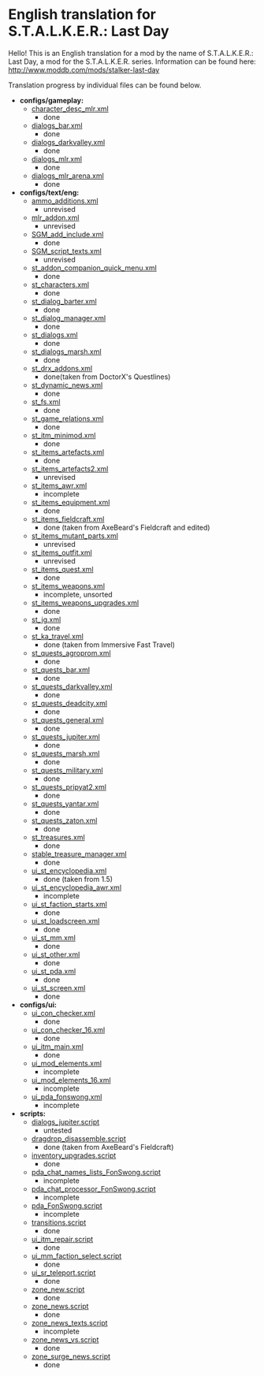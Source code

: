 # English translation for S.T.A.L.K.E.R.: Last Day
Hello! This is an English translation for a mod by the name of S.T.A.L.K.E.R.: Last Day, a mod for the S.T.A.L.K.E.R. series. Information can be found here: http://www.moddb.com/mods/stalker-last-day

Translation progress by individual files can be found below.

- **configs/gameplay:**
	- [character_desc_mlr.xml](gamedata/configs/gameplay/character_desc_mlr.xml)
		- done
	- [dialogs_bar.xml](gamedata/configs/gameplay/dialogs_bar.xml)
		- done
	- [dialogs_darkvalley.xml](gamedata/configs/gameplay/dialogs_darkvalley.xml)
		- done
	- [dialogs_mlr.xml](gamedata/configs/gameplay/dialogs_mlr.xml)
		- done
	- [dialogs_mlr_arena.xml](gamedata/configs/gameplay/dialogs_mlr_arena.xml)
		- done
- **configs/text/eng:**
	- [ammo_additions.xml](gamedata/configs/text/eng/ammo_additions.xml)
		- unrevised
	- [mlr_addon.xml](gamedata/configs/text/eng/mlr_addon.xml)
		- unrevised
	- [SGM_add_include.xml](gamedata/configs/text/eng/SGM_add_include.xml)
		- done
	- [SGM_script_texts.xml](gamedata/configs/text/eng/SGM_script_texts.xml)
		- unrevised
	- [st_addon_companion_quick_menu.xml](gamedata/configs/text/eng/st_addon_companion_quick_menu.xml)
		- done
	- [st_characters.xml](gamedata/configs/text/eng/st_characters.xml)
		- done
	- [st_dialog_barter.xml](gamedata/configs/text/eng/st_dialog_barter.xml)
		- done
	- [st_dialog_manager.xml](gamedata/configs/text/eng/st_dialog_manager.xml)
		- done
	- [st_dialogs.xml](gamedata/configs/text/eng/st_dialogs.xml)
		- done
	- [st_dialogs_marsh.xml](gamedata/configs/text/eng/st_dialogs_marsh.xml)
		- done
	- [st_drx_addons.xml](gamedata/configs/text/eng/st_drx_addons.xml)
		- done(taken from DoctorX's Questlines)
	- [st_dynamic_news.xml](gamedata/configs/text/eng/st_dynamic_news.xml)
		- done
	- [st_fs.xml](gamedata/configs/text/eng/st_fs.xml)
		- done
	- [st_game_relations.xml](gamedata/configs/text/eng/st_game_relations.xml)
		- done
	- [st_itm_minimod.xml](gamedata/configs/text/eng/st_itm_minimod.xml)
		- done
	- [st_items_artefacts.xml](gamedata/configs/text/eng/st_items_artefacts.xml)
		- done
	- [st_items_artefacts2.xml](gamedata/configs/text/eng/st_items_artefacts2.xml)
		- unrevised
	- [st_items_awr.xml](gamedata/configs/text/eng/st_items_awr.xml)
		- incomplete
	- [st_items_equipment.xml](gamedata/configs/text/eng/st_items_equipment.xml)
		- done
	- [st_items_fieldcraft.xml](gamedata/configs/text/eng/st_items_fieldcraft.xml)
		- done	(taken from AxeBeard's Fieldcraft and edited)
	- [st_items_mutant_parts.xml](gamedata/configs/text/eng/st_items_mutant_parts.xml)
		- unrevised
	- [st_items_outfit.xml](gamedata/configs/text/eng/st_items_outfit.xml)
		- unrevised
	- [st_items_quest.xml](gamedata/configs/text/eng/st_items_quest.xml)
		- done
	- [st_items_weapons.xml](gamedata/configs/text/eng/st_items_weapons.xml)
		- incomplete, unsorted
	- [st_items_weapons_upgrades.xml](gamedata/configs/text/eng/st_items_weapons_upgrades.xml)
		- done
	- [st_jg.xml](gamedata/configs/text/eng/st_jg.xml)
		- done
	- [st_ka_travel.xml](gamedata/configs/text/eng/st_ka_travel.xml)
		- done		(taken from Immersive Fast Travel)
	- [st_quests_agroprom.xml](gamedata/configs/text/eng/st_quests_agroprom.xml)
		- done
	- [st_quests_bar.xml](gamedata/configs/text/eng/st_quests_bar.xml)
		- done
	- [st_quests_darkvalley.xml](gamedata/configs/text/eng/st_quests_darkvalley.xml)
		- done
	- [st_quests_deadcity.xml](gamedata/configs/text/eng/st_quests_deadcity.xml)
		- done
	- [st_quests_general.xml](gamedata/configs/text/eng/st_quests_general.xml)
		- done
	- [st_quests_jupiter.xml](gamedata/configs/text/eng/st_quests_jupiter.xml)
		- done
	- [st_quests_marsh.xml](gamedata/configs/text/eng/st_quests_marsh.xml)
		- done
	- [st_quests_military.xml](gamedata/configs/text/eng/st_quests_military.xml)
		- done
	- [st_quests_pripyat2.xml](gamedata/configs/text/eng/st_quests_pripyat2.xml)
		- done
	- [st_quests_yantar.xml](gamedata/configs/text/eng/st_quests_yantar.xml)
		- done
	- [st_quests_zaton.xml](gamedata/configs/text/eng/st_quests_zaton.xml)
		- done
	- [st_treasures.xml](gamedata/configs/text/eng/st_treasures.xml)
		- done
	- [stable_treasure_manager.xml](gamedata/configs/text/eng/stable_treasure_manager.xml)
		- done
	- [ui_st_encyclopedia.xml](gamedata/configs/text/eng/ui_st_encyclopedia.xml)
		- done   (taken from 1.5)
	- [ui_st_encyclopedia_awr.xml](gamedata/configs/text/eng/ui_st_encyclopedia_awr.xml)
		- incomplete
	- [ui_st_faction_starts.xml](gamedata/configs/text/eng/ui_st_faction_starts.xml)
		- done
	- [ui_st_loadscreen.xml](gamedata/configs/text/eng/ui_st_loadscreen.xml)
		- done
	- [ui_st_mm.xml](gamedata/configs/text/eng/ui_st_mm.xml)
		- done
	- [ui_st_other.xml](gamedata/configs/text/eng/ui_st_other.xml)
		- done
	- [ui_st_pda.xml](gamedata/configs/text/eng/ui_st_pda.xml)
		- done
	- [ui_st_screen.xml](gamedata/configs/text/eng/ui_st_screen.xml)
		- done
- **configs/ui:**
	- [ui_con_checker.xml](gamedata/configs/ui/ui_con_checker.xml)
		- done
	- [ui_con_checker_16.xml](gamedata/configs/ui/ui_con_checker_16.xml)
		- done
	- [ui_itm_main.xml](gamedata/configs/ui/ui_itm_main.xml)
		- done
	- [ui_mod_elements.xml](gamedata/configs/ui/ui_mod_elements.xml)
		- incomplete
	- [ui_mod_elements_16.xml](gamedata/configs/ui/ui_mod_elements_16.xml)
		- incomplete
	- [ui_pda_fonswong.xml](gamedata/configs/ui/ui_pda_fonswong.xml)
		- incomplete
- **scripts:**
	- [dialogs_jupiter.script](gamedata/scripts/dialogs_jupiter.script)
		- untested
	- [dragdrop_disassemble.script](gamedata/scripts/dragdrop_disassemble.script)
		- done		(taken from AxeBeard's Fieldcraft)
	- [inventory_upgrades.script](gamedata/scripts/inventory_upgrades.script)
		- done
	- [pda_chat_names_lists_FonSwong.script](gamedata/scripts/pda_chat_names_lists_FonSwong.script)
		- incomplete
	- [pda_chat_processor_FonSwong.script](gamedata/scripts/pda_chat_processor_FonSwong.script)
		- incomplete
	- [pda_FonSwong.script](gamedata/scripts/pda_FonSwong.script)
		- incomplete
	- [transitions.script](gamedata/scripts/transitions.script)
		- done
	- [ui_itm_repair.script](gamedata/scripts/ui_itm_repair.script)
		- done
	- [ui_mm_faction_select.script](gamedata/scripts/ui_mm_faction_select.script)
		- done
	- [ui_sr_teleport.script](gamedata/scripts/ui_sr_teleport.script)
		- done
	- [zone_new.script](gamedata/scripts/zone_new.script)
		- done
	- [zone_news.script](gamedata/scripts/zone_news.script)
		- done
	- [zone_news_texts.script](gamedata/scripts/zone_news_texts.script)
		- incomplete
	- [zone_news_vs.script](gamedata/scripts/zone_news_vs.script)
		- done
	- [zone_surge_news.script](gamedata/scripts/zone_surge_news.script)
		- done
